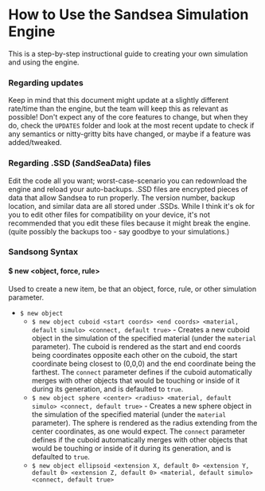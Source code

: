 # How to Use the Sandsea Simulation Engine  
This is a step-by-step instructional guide to creating your own simulation and using the engine.
### Regarding updates  
Keep in mind that this document might update at a slightly different rate/time than the engine, but the team will keep this as relevant as possible! Don't
expect any of the core features to change, but when they do, check the `UPDATES` folder and look at the most recent update to check if any semantics or nitty-gritty bits
have changed, or maybe if a feature was added/tweaked.
### Regarding .SSD (*S*and*S*ea*D*ata) files  
Edit the code all you want; worst-case-scenario you can redownload the engine and reload your auto-backups. .SSD files are encrypted pieces of data that allow Sandsea to
run properly. The version number, backup location, and similar data are all stored under .SSDs. While I think it's ok for you to edit other files for compatibility on your
device, it's not recommended that you edit these files because it might break the engine. (quite possibly the backups too - say goodbye to your simulations.)
### Sandsong Syntax  
#### $ new <object, force, rule>
Used to create a new item, be that an object, force, rule, or other simulation parameter.
- `$ new object`
  - `$ new object cuboid <start coords> <end coords> <material, default simulo> <connect, default true>` - Creates a new cuboid object in the simulation of the specified material (under the `material` parameter). The cuboid is rendered as the start and end coords being coordinates opposite each other on the cuboid, the start coordinate being closest to (0,0,0) and the end coordinate being the farthest. The `connect` parameter defines if the cuboid automatically merges with other objects that would be touching or inside of it during its generation, and is defaulted to `true`.
  - `$ new object sphere <center> <radius> <material, default simulo> <connect, default true>` - Creates a new sphere object in the simulation of the specified material (under the `material` parameter). The sphere is rendered as the radius extending from the center coordinates, as one would expect. The `connect` parameter defines if the cuboid automatically merges with other objects that would be touching or inside of it during its generation, and is defaulted to `true`.
  - `$ new object ellipsoid <extension X, default 0> <extension Y, default 0> <extension Z, default 0> <material, default simulo> <connect, default true>`
